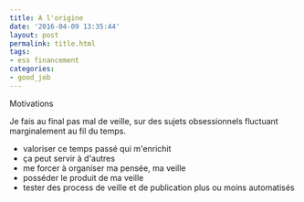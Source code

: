 ```yaml
---
title: A l'origine
date: '2016-04-09 13:35:44'
layout: post
permalink: title.html
tags:
- ess financement
categories:
- good_job
---
```


Motivations

Je fais au final pas mal de veille, sur des sujets obsessionnels fluctuant marginalement au fil du temps.
- valoriser ce temps passé qui m'enrichit
- ça peut servir à d'autres
- me forcer à organiser ma pensée, ma veille
- posséder le produit de ma veille
- tester des process de veille et de publication plus ou moins automatisés
